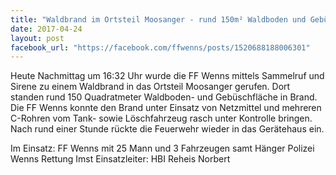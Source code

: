 ```yaml
---
title: "Waldbrand im Ortsteil Moosanger - rund 150m² Waldboden und Gebüsch in Brand"
date: 2017-04-24
layout: post
facebook_url: "https://facebook.com/ffwenns/posts/1520688188006301"
---
```


Heute Nachmittag um 16:32 Uhr wurde die FF Wenns mittels Sammelruf und Sirene zu einem Waldbrand in das Ortsteil Moosanger gerufen. Dort standen rund 150 Quadratmeter Waldboden- und Gebüschfläche in Brand. Die FF Wenns konnte den Brand unter Einsatz von Netzmittel und mehreren C-Rohren vom Tank- sowie Löschfahrzeug rasch unter Kontrolle bringen. Nach rund einer Stunde rückte die Feuerwehr wieder in das Gerätehaus ein.

Im Einsatz:
FF Wenns mit 25 Mann und 3 Fahrzeugen samt Hänger 
Polizei Wenns 
Rettung Imst
Einsatzleiter: HBI Reheis Norbert